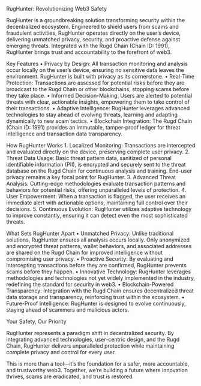 

RugHunter: Revolutionizing Web3 Safety

RugHunter is a groundbreaking solution transforming security within the decentralized ecosystem. Engineered to shield users from scams and fraudulent activities, RugHunter operates directly on the user’s device, delivering unmatched privacy, security, and proactive defense against emerging threats. Integrated with the Rugd Chain (Chain ID: 1991), RugHunter brings trust and accountability to the forefront of web3.

Key Features
	•	Privacy by Design: All transaction monitoring and analysis occur locally on the user’s device, ensuring no sensitive data leaves the environment. RugHunter is built 
                with privacy as its cornerstone.
	•	Real-Time Protection: Transactions are assessed for potential risks before they are broadcast to the Rugd Chain or other blockchains, stopping scams before they 
                take place.
	•	Informed Decision-Making: Users are alerted to potential threats with clear, actionable insights, empowering them to take control of their transactions.
	•	Adaptive Intelligence: RugHunter leverages advanced technologies to stay ahead of evolving threats, learning and adapting dynamically to new scam tactics.
	•	Blockchain Integration: The Rugd Chain (Chain ID: 1991) provides an immutable, tamper-proof ledger for threat intelligence and transaction data transparency.


How RugHunter Works
	1.	Localized Monitoring: Transactions are intercepted and evaluated directly on the device, preserving complete user privacy.
	2.	Threat Data Usage: Basic threat pattern data, sanitized of personal identifiable information (PII), is encrypted and securely sent to the threat database on the 
                Rugd Chain 
                for continuous analysis and training. End-user privacy remains a key focal point for RugHunter.
	3.	Advanced Threat Analysis: Cutting-edge methodologies evaluate transaction patterns and behaviors for potential risks, offering unparalleled levels of protection.
	4.	User Empowerment: When a transaction is flagged, the user receives an immediate alert with actionable options, maintaining full control over their decisions.
	5.	Continuous Evolution: RugHunter utilizes adaptive technology to improve constantly, ensuring it can detect even the most sophisticated threats.


What Sets RugHunter Apart 
	•	Unmatched Privacy: Unlike traditional solutions, RugHunter ensures all analysis occurs locally. Only anonymized and encrypted threat patterns, wallet behaviors, and 
                associated addresses are shared on the Rugd Chain for improved intelligence without compromising user privacy.
	•	Proactive Security: By evaluating and intercepting transactions before they are confirmed, RugHunter prevents scams before they happen.
	•	Innovative Technology: RugHunter leverages methodologies and technologies not yet widely implemented in the industry, redefining the standard for security in web3.
	•	Blockchain-Powered Transparency: Integration with the Rugd Chain ensures decentralized threat data storage and transparency, reinforcing trust within the ecosystem.
	•	Future-Proof Intelligence: RugHunter is designed to evolve continuously, staying ahead of scammers and malicious actors.

Your Safety, Our Priority

RugHunter represents a paradigm shift in decentralized security. By integrating advanced technologies, user-centric design, and the Rugd Chain, RugHunter delivers unparalleled protection while maintaining complete privacy and control for every user.

This is more than a tool—it’s the foundation for a safer, more accountable, and trustworthy web3. Together, we’re building a future where innovation thrives, scams are eradicated, and trust is restored.
